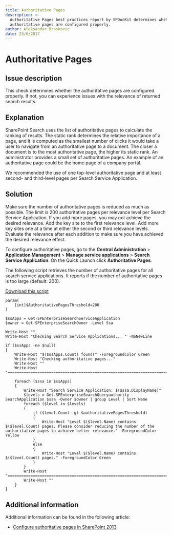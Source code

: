 ```yaml
---
title: Authoritative Pages
description: >-
  Authoritative Pages best practices report by SPDocKit determines whether the
  authoritative pages are configured properly.
author: Aleksandar Draskovic
date: 23/6/2017
---
```


# Authoritative Pages

## Issue description

This check determines whether the authoritative pages are configured properly. If not, you can experience issues with the relevance of returned search results.

## Explanation

SharePoint Search uses the list of authoritative pages to calculate the ranking of results. The static rank determines the relative importance of a page, and it is computed as the smallest number of clicks it would take a user to navigate from an authoritative page to a document. The closer a document is to the most authoritative page, the higher its static rank. An administrator provides a small set of authoritative pages. An example of an authoritative page could be the home page of a company portal.

We recommended the use of one top-level authoritative page and at least second- and third-level pages per Search Service Application.

## Solution

Make sure the number of authoritative pages is reduced as much as possible. The limit is 200 authoritative pages per relevance level per Search Service Application. If you add more pages, you may not achieve the desired relevance. Add the key site to the first relevance level. Add more key sites one at a time at either the second or third relevance levels. Evaluate the relevance after each addition to make sure you have achieved the desired relevance effect.

To configure authoritative pages, go to the **Central Administration** &gt; **Application Management** &gt; **Manage service applications** &gt; **Search Service Application**. On the Quick Launch click **Authoritative Pages**.

The following script retrieves the number of authoritative pages for all search service applications. It reports if the number of authoritative pages is too large \(default: 200\).

[Download this script](https://github.com/SysKitTeam/docs-bp/tree/55d72e16627eb700575b06437f4780a5512ecf35/sharepoint-software-boundaries-and-limits/limits-by-feature/_assets/Get-BPSSAAuthoritativePages.7z)

```text
param(
    [int]$AuthoritativePagesThreshold=200
)

$ssApps = Get-SPEnterpriseSearchServiceApplication
$owner = Get-SPEnterpriseSearchOwner -Level Ssa

Write-Host ""
Write-Host "Checking Search Service Applications... " -NoNewLine

if ($ssApps -ne $null)
{
    Write-Host "$($ssApps.Count) found!" -ForegroundColor Green
    Write-Host "Checking authoritative pages..."
    Write-Host ""
    Write-Host "========================================================================="

    foreach ($ssa in $ssApps)
    {
        Write-Host "Search Service Application: $($ssa.DisplayName)"
        $levels = Get-SPEnterpriseSearchQueryauthority -SearchApplication $ssa -Owner $owner | group Level | Sort Name
        foreach ($level in $levels)
        {
            if ($level.Count -gt $authoritativePagesThreshold)
            {
                Write-Host "Level $($level.Name) contains $($level.Count) pages. Please consider reducing the number of the authoritative pages to achieve better relevance." -ForegroundColor Yellow
            }
            else
            {
                Write-Host "Level $($level.Name) contains $($level.Count) pages." -ForegroundColor Green
            }
        }
        Write-Host "========================================================================="
        Write-Host ""
    }
}
```

## Additional information

Additional information can be found in the following article:

* [Configure authoritative pages in SharePoint 2013](https://technet.microsoft.com/en-us/library/cc262796.aspx)

